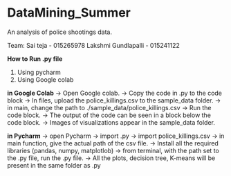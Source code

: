 # DataMining_Summer
An analysis of police shootings data. 

Team:
Sai teja - 015265978
Lakshmi Gundlapalli - 015241122

**How to Run .py file**
1) Using pycharm
2) Using Google colab

**in Google Colab**
-> Open Google colab. 
-> Copy the code in .py to the code block
-> In files, upload the police_killings.csv to the sample_data folder.
-> in main, change the path to ./sample_data/police_killings.csv
-> Run the code block. 
-> The output of the code can be seen in a block below the code block.
-> Images of visualizations appear in the sample_data folder.

**in Pycharm**
-> open Pycharm
-> import .py
-> import police_killings.csv
-> in main function, give the actual path of the csv file.
-> Install all the required libraries (pandas, numpy, matplotlob)
-> from terminal, with the path set to the .py file, run the .py file.
-> All the plots, decision tree, K-means will be present in the same folder as .py

